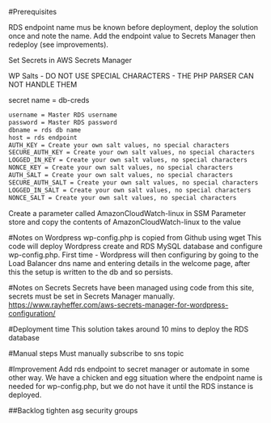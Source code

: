 #Prerequisites

RDS endpoint name mus be known before deployment, deploy the solution once and note the name.
Add the endpoint value to Secrets Manager then redeploy (see improvements).

Set Secrets in AWS Secrets Manager

WP Salts - DO NOT USE SPECIAL CHARACTERS - THE PHP PARSER CAN NOT HANDLE THEM

secret name = db-creds
```sh
username = Master RDS username	
password = Master RDS password	
dbname = rds db name
host = rds endpoint
AUTH_KEY = Create your own salt values, no special characters
SECURE_AUTH_KEY	= Create your own salt values, no special characters 
LOGGED_IN_KEY = Create your own salt values, no special characters    
NONCE_KEY =	Create your own salt values, no special characters        
AUTH_SALT =	Create your own salt values, no special characters        
SECURE_AUTH_SALT = Create your own salt values, no special characters 
LOGGED_IN_SALT = Create your own salt values, no special characters   
NONCE_SALT = Create your own salt values, no special characters       	
```

Create a parameter called AmazonCloudWatch-linux in SSM Parameter store and copy the contents of AmazonCloudWatch-linux to the value   

#Notes on Wordpress
wp-config.php is copied from Github using wget
This code will deploy Wordpress create and RDS MySQL database and configure wp-config.php. 
First time - Wordpress will then configuring by going to the Load Balancer dns name and entering details in the welcome page, after this the setup is written to the db and so persists.

#Notes on Secrets
Secrets have been managed using code from this site, secrets must be set in Secrets Manager manually.
https://www.rayheffer.com/aws-secrets-manager-for-wordpress-configuration/

#Deployment time
This solution takes around 10 mins to deploy the RDS database

#Manual steps
Must manually subscribe to sns topic

#Improvement
Add rds endpoint to secret manager or automate in some other way. We have a chicken and egg situation where the endpoint name is needed for wp-config.php, but we do not have it until the RDS instance is deployed.


##Backlog
tighten asg security groups
